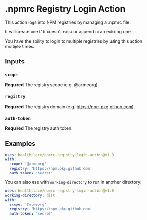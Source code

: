 # .npmrc Registry Login Action

This action logs into NPM registries by managing a .npmrc file.

It will create one if it doesn't exist or append to an existing one.

You have the ability to login to multiple registries by using this action multiple times.

## Inputs

### `scope`

**Required** The registry scope (e.g. @acmeorg).

### `registry`

**Required** The registry domain (e.g. https://npm.pkg.github.com).

### `auth-token`

**Required** The registry auth token.

## Examples

```yml
uses: healthplace/npmrc-registry-login-action@v1.0
with:
  scope: '@acmeorg'
  registry: 'https://npm.pkg.github.com'
  auth-token: 'secret'
```

You can also use with `working-directory` to run in another directory:

```yml
uses: healthplace/npmrc-registry-login-action@v1.0
working-directory: dist
with:
  scope: '@acmeorg'
  registry: 'https://npm.pkg.github.com'
  auth-token: 'secret'
```
